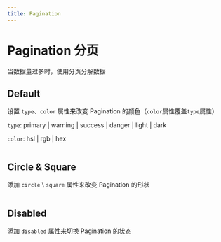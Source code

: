 ```yaml
---
title: Pagination
---
```


# Pagination 分页

当数据量过多时，使用分页分解数据

## Default

设置 `type`、`color` 属性来改变 Pagination 的颜色（`color`属性覆盖`type`属性）

`type`: primary | warning | success | danger | light | dark

`color`: hsl | rgb | hex

```vue demo src="./default.vue"

```

## Circle & Square

添加 `circle` \ `square` 属性来改变 Pagination 的形状

```vue demo src="./circle.vue"

```

## Disabled

添加 `disabled` 属性来切换 Pagination 的状态

```vue demo src="./disabled.vue"

```
